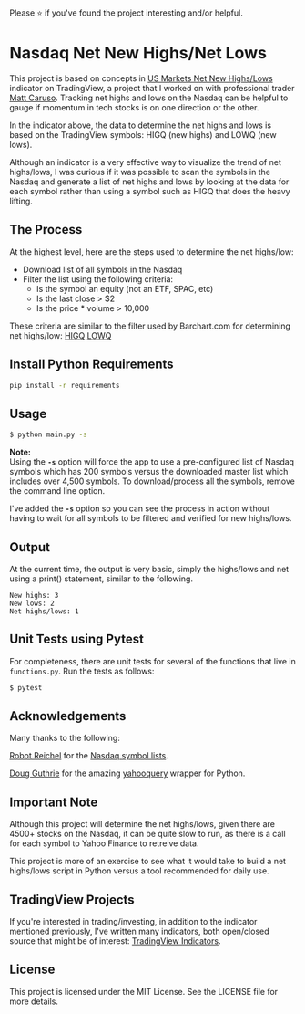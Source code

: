 Please :star: if you've found the project interesting and/or helpful.

# Nasdaq Net New Highs/Net Lows

This project is based on concepts in [US Markets Net New Highs/Lows](https://www.tradingview.com/script/eP814cAv-US-Markets-Net-New-Highs-Lows/) indicator on TradingView, a project that I worked on with professional trader [Matt Caruso](https://carusoinsights.com/charting). Tracking net highs and lows on the Nasdaq can be helpful to gauge if momentum in tech stocks is on one direction or the other.

In the indicator above, the data to determine the net highs and lows is based on the TradingView symbols: HIGQ (new highs) and LOWQ (new lows). 

Although an indicator is a very effective way to visualize the trend of net highs/lows, I was curious if it was possible to scan the symbols in the Nasdaq and generate a list of net highs and lows by looking at the data for each symbol rather than using a symbol such as HIGQ that does the heavy lifting.


## The Process

At the highest level, here are the steps used to determine the net highs/low:

+ Download list of all symbols in the Nasdaq
+ Filter the list using the following criteria:
   + Is the symbol an equity (not an ETF, SPAC, etc)
   + Is the last close > $2
   + Is the price * volume > 10,000

These criteria are similar to the filter used by Barchart.com for determining net highs/low: [HIGQ](https://www.barchart.com/stocks/quotes/$HIGQ/overview) [LOWQ](https://www.barchart.com/stocks/quotes/$LOWQ/overview)

## Install Python Requirements

```bash
pip install -r requirements
```

## Usage

```bash
$ python main.py -s
```

**Note:**  
Using the **```-s```** option will force the app to use a pre-configured list of Nasdaq symbols which has 200 symbols versus the downloaded master list which includes over 4,500 symbols. To download/process all the symbols, remove the command line option.

I've added the **```-s```** option so you can see the process in action without having to wait for all symbols to be filtered and verified for new highs/lows.

## Output

At the current time, the output is very basic, simply the highs/lows and net using a print() statement, similar to the following.

```
New highs: 3
New lows: 2
Net highs/lows: 1
```

## Unit Tests using Pytest

For completeness, there are unit tests for several of the functions that live in ```functions.py```. Run the tests as follows:

```bash
$ pytest
```

## Acknowledgements

Many thanks to the following:

[Robot Reichel](https://github.com/rreichel3) for the [Nasdaq symbol lists](https://github.com/rreichel3/US-Stock-Symbols).

[Doug Guthrie](https://github.com/dpguthrie) for the amazing [yahooquery](https://github.com/dpguthrie/yahooquery) wrapper for Python.

## Important Note

Although this project will determine the net highs/lows, given there are 4500+ stocks on the Nasdaq, it can be quite slow to run, as there is a call for each symbol to Yahoo Finance to retreive data.

This project is more of an exercise to see what it would take to build a net highs/lows script in Python versus a tool recommended for daily use.

## TradingView Projects

If you're interested in trading/investing, in addition to the indicator mentioned previously, I've written many indicators, both open/closed source that might be of interest:
[TradingView Indicators](https://www.tradingview.com/u/JohnMuchow/#published-scripts).

## License

This project is licensed under the MIT License. See the LICENSE file for more details.